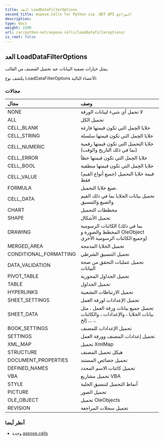 ```yaml
---
title: العد LoadDataFilterOptions
second_title: Aspose.Cells for Python via .NET API المراجع
description:
type: docs
weight: 2200
url: /ar/python-net/aspose.cells/loaddatafilteroptions/
is_root: false
---
```

##  العد LoadDataFilterOptions
يمثل خيارات تصفية البيانات عند تحميل المصنف من القالب.



يكشف نوع LoadDataFilterOptions الأعضاء التالية:

###  مجالات
| مجال| وصف|
| :- | :- |
| NONE | لا تحمل أي شيء لبيانات الورقة|
| ALL | تحميل الكل|
| CELL_BLANK | خلايا الحِمل التي تكون قيمتها فارغة|
| CELL_STRING | خلايا الحِمل التي تكون قيمتها سلسلة|
| CELL_NUMERIC | خلايا التحميل التي تكون قيمتها رقمية (بما في ذلك التاريخ والوقت)|
| CELL_ERROR | خلايا الحِمل التي تكون قيمتها خطأ|
| CELL_BOOL | خلايا الحِمل التي تكون قيمتها منطقية|
| CELL_VALUE | قيمة خلايا التحميل (جميع أنواع القيم) فقط|
| FORMULA | صيغ خلايا التحميل.|
| CELL_DATA | تحميل بيانات الخلايا بما في ذلك القيم والصيغ والتنسيق|
| CHART | مخططات التحميل|
| SHAPE | تحميل الأشكال|
| DRAWING | الكائنات الرسومية (بما في ذلك المخطط والصورة و OleObject وجميع الكائنات الرسومية الأخرى)|
| MERGED_AREA | تحميل الخلايا المدمجة|
| CONDITIONAL_FORMATTING | تحميل التنسيق الشرطي|
| DATA_VALIDATION | تحميل عمليات التحقق من صحة البيانات|
| PIVOT_TABLE | تحميل الجداول المحورية|
| TABLE | تحميل الجداول|
| HYPERLINKS | تحميل الارتباطات التشعبية|
| SHEET_SETTINGS | تحميل الإعدادات لورقة العمل|
| SHEET_DATA |تحميل جميع بيانات ورقة العمل ، مثل بيانات الخلايا ، والإعدادات ، والكائنات ، ... إلخ.|
| BOOK_SETTINGS | تحميل الإعدادات للمصنف|
| SETTINGS | تحميل إعدادات المصنف وورقة العمل|
| XML_MAP | تحميل XmlMap|
| STRUCTURE | هيكل تحميل المصنف|
| DOCUMENT_PROPERTIES | تحميل خصائص المستند|
| DEFINED_NAMES | تحميل كائنات الاسم المحدد|
| VBA | تحميل مشاريع VBA|
| STYLE | أنماط التحميل لتنسيق الخلية|
| PICTURE | تحميل الصور|
| OLE_OBJECT | تحميل OleObjects|
| REVISION | تحميل سجلات المراجعة|



###  أنظر أيضا
* وحدة [aspose.cells](..)
